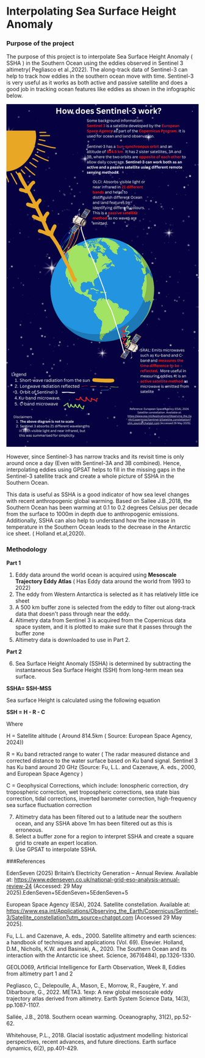 # Interpolating Sea Surface Height Anomaly

### Purpose of the project
The purpose of this project is to interpolate Sea Surface Height Anomaly ( SSHA )  in the Southern Ocean using the eddies observed in Sentinel 3 altimetry( Pegliasco et al.,2022). The along-track data of Sentinel-3 can help to track how eddies in the southern ocean move with time. Sentinel-3 is very useful as it works as both active and passive satellite and does a good job in tracking ocean features like eddies as shown in the infographic below. 

![Alt text](https://github.com/Junho12267/Final-Project-GEOL0069/blob/main/How%20does%20sentinel%203%20work(1080%20x%201920%20px)%20(1).png)


However, since Sentinel-3 has narrow tracks and its revisit time is only around once a day (Even with Sentinel-3A and 3B combined). Hence, interpolating eddies using GPSAT helps to fill in the missing gaps in the Sentinel-3 satellite track and create a whole picture of SSHA in the Southern Ocean. 


This data is useful as SSHA is a good indicator of how sea level changes with recent anthropogenic global warming. 
Based on Sallee J.B.,2018, the Southern Ocean has been warming at 0.1 to 0.2 degrees Celsius per decade from the surface to 1000m in depth due to anthropogenic emissions. Additionally, SSHA can also help to understand how the increase in temperature in the Southern Ocean leads to the decrease in the Antarctic ice sheet. ( Holland et.al,2020).

### Methodology
**Part 1**
1. Eddy data around the world ocean is acquired using **Mesoscale Trajectory Eddy Atlas** ( Has Eddy data around the world from 1993 to 2022)
2. The eddy from Western Antarctica is selected as it has relatively little ice sheet
3. A 500 km buffer zone is selected from the eddy to filter out along-track data that doesn't pass through near the eddy. 
4. Altimetry data from Sentinel 3 is acquired from the Copernicus data space system, and it is plotted to make sure that it passes through the buffer zone
5. Altimetry data is downloaded to use in Part 2.
   
**Part 2**

6. Sea Surface Height Anomaly (SSHA)  is determined by subtracting the instantaneous Sea Surface Height (SSH) from long-term mean sea surface.
   
**SSHA= SSH-MSS**

Sea surface Height is calculated using the following equation

**SSH = H - R - C**

Where

H = Satellite altitude ( Around 814.5km  ( Source: European Space Agency, 2024))

R = Ku band retracted range to water ( The radar measured distance and corrected distance to the water surface based on Ku band signal. Sentinel 3 has Ku band around 20 GHz (Source: Fu, L.L. and Cazenave, A. eds., 2000, and European Space Agency )

C = Geophysical Corrections, which include: Ionospheric correction, dry tropospheric correction, wet tropospheric corrections, sea state bias correction, tidal corrections, inverted barometer correction, high-frequency sea surface fluctuation correction

7. Altimetry data has been filtered out to a latitude near the southern ocean, and any SSHA above 1m has been filtered out as this is erroneous.
8. Select a buffer zone for a region to interpret SSHA and create a square grid to create an expert location.
9. Use GPSAT to interpolate SSHA.

###References 

EdenSeven (2025) Britain’s Electricity Generation – Annual Review. Available at: https://www.edenseven.co.uk/national-grid-eso-analysis-annual-review-24 (Accessed: 29 May 2025).EdenSeven+5EdenSeven+5EdenSeven+5 

European Space Agency (ESA), 2024. Satellite constellation. Available at: https://www.esa.int/Applications/Observing_the_Earth/Copernicus/Sentinel-3/Satellite_constellation?utm_source=chatgpt.com [Accessed 29 May 2025]. 

Fu, L.L. and Cazenave, A. eds., 2000. Satellite altimetry and earth sciences: a handbook of techniques and applications (Vol. 69). Elsevier. Holland, D.M., Nicholls, K.W. and Basinski, A., 2020. The Southern Ocean and its interaction with the Antarctic ice sheet. Science, 367(6484), pp.1326-1330. 

GEOL0069, Artificial Intelligence for Earth Observation, Week 8, Eddies from altimetry part 1 and 2

Pegliasco, C., Delepoulle, A., Mason, E., Morrow, R., Faugère, Y. and Dibarboure, G., 2022. META3. 1exp: A new global mesoscale eddy trajectory atlas derived from altimetry. Earth System Science Data, 14(3), pp.1087-1107. 

Sallée, J.B., 2018. Southern ocean warming. Oceanography, 31(2), pp.52-62. 

Whitehouse, P.L., 2018. Glacial isostatic adjustment modelling: historical perspectives, recent advances, and future directions. Earth surface dynamics, 6(2), pp.401-429. 

 




